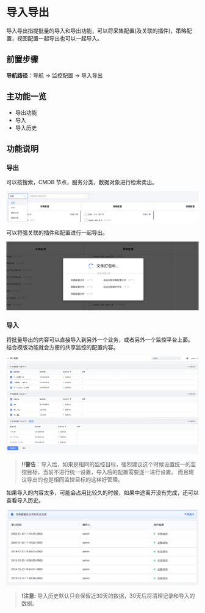 # 导入导出

导入导出指提批量的导入和导出功能，可以将采集配置(及关联的插件)，策略配置，视图配置一起导出也可以一起导入。

## 前置步骤

**导航路径**：导航 →  监控配置 →  导入导出

## 主功能一览

* 导出功能
* 导入
* 导入历史

## 功能说明

### 导出

可以按搜索，CMDB 节点，服务分类，数据对象进行检索卖出。

![-w2020](media/15799556373058.jpg)

可以将强关联的插件和配置进行一起导出。

![-w2020](media/15799559459301.jpg)

### 导入

将批量导出的内容可以直接导入到另外一个业务，或者另外一个监控平台上面。 结合模版功能就会方便的共享监控的配置内容。

![-w2020](media/15754475058661.jpg)

> **!!警告**：导入后，如果是相同的监控目标，强烈建议这个时候设置统一的监控目标，当前不进行统一设置，导入后的配置需要逐一进行设置。 而且建议导出的也是相同监控目标的这样好管理。

如果导入的内容太多，可能会占用比较久的时候，如果中途离开没有完成，还可以查看导入历史。

![-w2020](media/15799568641367.jpg)

> **!注意:** 导入历史默认只会保留近30天的数据，30天后将清理记录和导入的数据。
